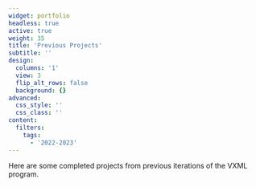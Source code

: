 ```yaml
---
widget: portfolio
headless: true
active: true
weight: 35
title: 'Previous Projects'
subtitle: ''
design:
  columns: '1'
  view: 3
  flip_alt_rows: false
  background: {}
advanced:
  css_style: ''
  css_class: ''
content:
  filters:
    tags:
      - '2022-2023'
---
```

Here are some completed projects from previous iterations of the VXML program.
